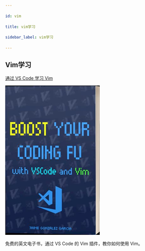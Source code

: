 ```yaml
---

id: vim

title: vim学习

sidebar_label: vim学习

---
```


## Vim学习

[通过 VS Code 学习 Vim](https://www.barbarianmeetscoding.com/boost-your-coding-fu-with-vscode-and-vim/table-of-contents/)

![img](asserts/images/bg2021022001.jpg)

免费的英文电子书，通过 VS Code 的 Vim 插件，教你如何使用 Vim。

